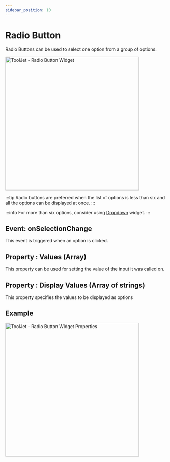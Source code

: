 ```yaml
---
sidebar_position: 10
---
```


# Radio Button

Radio Buttons can be used to select one option from a group of options.

<img class="screenshot-full" src="/img/widgets/radio-button/widget.gif" alt="ToolJet - Radio Button Widget" height="420"/>

:::tip
Radio buttons are preferred when the list of options is less than six and all the options can be displayed at once.
:::

:::info
For more than six options, consider using [Dropdown](/docs/widgets/dropdown) widget.
:::


## Event: onSelectionChange

This event is triggered when an option is clicked.


## Property : Values (Array)

This property can be used for setting the value of the input it was called on.

## Property : Display Values (Array of strings)

This property specifies the values to be displayed as options


## Example
<img class="screenshot-full" src="/img/widgets/radio-button/property.gif" alt="ToolJet - Radio Button Widget Properties" height="420"/>
